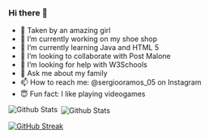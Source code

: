 ### Hi there 👋

- 🥰 Taken by an amazing girl
- 🔭 I’m currently working on my shoe shop
- 🌱 I’m currently learning Java and HTML 5
- 👯 I’m looking to collaborate with Post Malone
- 🤔 I’m looking for help with W3Schools
- 💬 Ask me about my family
- 📫 How to reach me: @sergiooramos_05 on Instagram
- 😇 Fun fact: I like playing videogames

<p><img align="left" src="https://github-readme-stats.vercel.app/api/top-langs?username=Kazuma275&show_icons=true&locale=en&layout=compact" alt="Github Stats" /></p>
<p>&nbsp;<img align="center" src="https://github-readme-stats.vercel.app/api?username=Kazuma275&show_icons=true&locale=en" alt="Github Stats"/></p>
<a href="https://git.io/streak-stats"><img src="https://github-readme-streak-stats.herokuapp.com?user=Kazuma275" alt="GitHub Streak" /></a>
